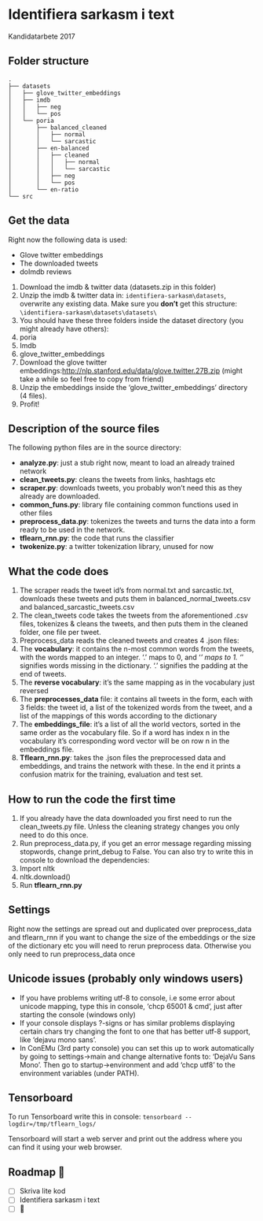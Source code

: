 # Identifiera sarkasm i text
Kandidatarbete 2017

## Folder structure
```
.
├── datasets
│   ├── glove_twitter_embeddings
│   ├── imdb
│   │   ├── neg
│   │   └── pos
│   └── poria
│       ├── balanced_cleaned
│       │   ├── normal
│       │   └── sarcastic
│       ├── en-balanced
│       │   ├── cleaned
│       │   │   ├── normal
│       │   │   └── sarcastic
│       │   ├── neg
│       │   └── pos
│       └── en-ratio
└── src
```

## Get the data

Right now the following data is used:
- Glove twitter embeddings
- The downloaded tweets
- doImdb reviews


1. Download the imdb & twitter data (datasets.zip in this folder)
2. Unzip the imdb & twitter data in: `identifiera-sarkasm\datasets`, overwrite any existing data. Make sure you **don’t** get this structure: `\identifiera-sarkasm\datasets\datasets\`
3. You should have these three folders inside the dataset directory (you might already have others):
  1. poria
  2. Imdb
  3. glove_twitter_embeddings
4. Download the glove twitter embeddings:http://nlp.stanford.edu/data/glove.twitter.27B.zip (might take a while so feel free to copy from friend)
5. Unzip the embeddings inside the ‘glove_twitter_embeddings’ directory (4 files).
6. Profit!

## Description of the source files
The following python files are in the source directory:

* **analyze.py**: just a stub right now, meant to load an already trained network
* **clean_tweets.py**: cleans the tweets from links, hashtags etc
* **scraper.py**: downloads tweets, you probably won’t need this as they already are downloaded.
* **common_funs.py**: library file containing common functions used in other files
* **preprocess_data.py**: tokenizes the tweets and turns the data into a form ready to be used in the network.
* **tflearn_rnn.py**: the code that runs the classifier
* **twokenize.py**: a twitter tokenization library, unused for now
## What the code does

1. The scraper reads the tweet id’s from normal.txt and sarcastic.txt, downloads these tweets and puts them in balanced_normal_tweets.csv and balanced_sarcastic_tweets.csv
2. The clean_tweets code takes the tweets from the aforementioned .csv files, tokenizes & cleans the tweets, and then puts them in the cleaned folder, one file per tweet.
3. Preprocess_data reads the cleaned tweets and creates 4 .json files:
  1. The **vocabulary**: it contains the n-most common words from the tweets, with the words mapped to an integer. ‘.’ maps to 0, and ‘_’ maps to 1. ‘_’ signifies words missing in the dictionary. ‘.’ signifies the padding at the end of tweets.
  2. The **reverse vocabulary**: it’s the same mapping as in the vocabulary just reversed
  3. The **preprocesses_data** file: it contains all tweets in the form, each with 3 fields: the tweet id, a list of the tokenized words from the tweet, and a list of the mappings of this words according to the dictionary
  4. The **embeddings_file**: it’s a list of all the world vectors, sorted in the same order as the vocabulary file. So if a word has index n in the vocabulary it’s corresponding word vector will be on row n in the embeddings file.
4. **Tflearn_rnn.py**: takes the .json files the preprocessed data and embeddings, and trains the network with these. In the end it prints a confusion matrix for the training, evaluation and test set.

## How to run the code the first time
1. If you already have the data downloaded you first need to run the clean_tweets.py file. Unless the cleaning strategy changes you only need to do this once.
2. Run preprocess_data.py, if you get an error message regarding missing stopwords, change print_debug to False. You can also try to write this in console to download the dependencies:
  1. Import nltk
  2. nltk.download()
3. Run **tflearn_rnn.py**

## Settings
Right now the settings are spread out and duplicated over preprocess_data and tflearn_rnn if you want to change the size of the embeddings or the size of the dictionary etc you will need to rerun preprocess data. Otherwise you only need to run preprocess_data once

## Unicode issues (probably only windows users)
* If you have problems writing utf-8 to console, i.e some error about unicode mapping, type this in console, ‘chcp 65001 & cmd’, just after starting the console (windows only)
* If your console displays ?-signs or has similar problems displaying certain chars try changing the font to one that has better utf-8 support, like ‘dejavu mono sans’.
* In ConEMu (3rd party console) you can set this up to work automatically by going to settings->main and change alternative fonts to: ‘DejaVu Sans Mono’. Then go to startup->environment and add ‘chcp utf8’ to the environment variables (under PATH).

## Tensorboard
To run Tensorboard write this in console: `tensorboard --logdir=/tmp/tflearn_logs/`

Tensorboard will start a web server and print out the address where you can find it using your web browser.

## Roadmap 🚞
- [ ] Skriva lite kod
- [ ] Identifiera sarkasm i text
- [ ] 🍺
